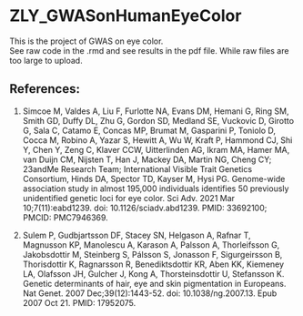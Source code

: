 # ZLY_GWASonHumanEyeColor

This is the project of GWAS on eye color.  
See raw code in the .rmd and see results in the pdf file.
While raw files are too large to upload.

## References:
   1.	 Simcoe M, Valdes A, Liu F, Furlotte NA, Evans DM, Hemani G, Ring SM, Smith GD, Duffy DL, Zhu G, Gordon SD, Medland SE, Vuckovic D, Girotto G, Sala C, Catamo E, Concas MP, Brumat M, Gasparini P, Toniolo D, Cocca M, Robino A, Yazar S, Hewitt A, Wu W, Kraft P, Hammond CJ, Shi Y, Chen Y, Zeng C, Klaver CCW, Uitterlinden AG, Ikram MA, Hamer MA, van Duijn CM, Nijsten T, Han J, Mackey DA, Martin NG, Cheng CY; 23andMe Research Team; International Visible Trait Genetics Consortium, Hinds DA, Spector TD, Kayser M, Hysi PG. Genome-wide association study in almost 195,000 individuals identifies 50 previously unidentified genetic loci for eye color. Sci Adv. 2021 Mar 10;7(11):eabd1239. doi: 10.1126/sciadv.abd1239. PMID: 33692100; PMCID: PMC7946369.

2.	Sulem P, Gudbjartsson DF, Stacey SN, Helgason A, Rafnar T, Magnusson KP, Manolescu A, Karason A, Palsson A, Thorleifsson G, Jakobsdottir M, Steinberg S, Pálsson S, Jonasson F, Sigurgeirsson B, Thorisdottir K, Ragnarsson R, Benediktsdottir KR, Aben KK, Kiemeney LA, Olafsson JH, Gulcher J, Kong A, Thorsteinsdottir U, Stefansson K. Genetic determinants of hair, eye and skin pigmentation in Europeans. Nat Genet. 2007 Dec;39(12):1443-52. doi: 10.1038/ng.2007.13. Epub 2007 Oct 21. PMID: 17952075.
